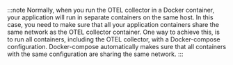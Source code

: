 :::note
Normally, when you run the OTEL collector in a Docker container, your application will run in separate containers on the same host. In this case, you need to make sure that all your application containers share the same network as the OTEL collector container. One way to achieve this, is to run all containers, including the OTEL collector, with a Docker-compose configuration. Docker-compose automatically makes sure that all containers with the same configuration are sharing the same network.
:::